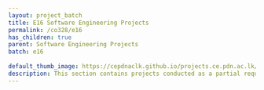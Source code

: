 ```yaml
---
layout: project_batch
title: E16 Software Engineering Projects
permalink: /co328/e16
has_children: true
parent: Software Engineering Projects
batch: e16
    
default_thumb_image: https://cepdnaclk.github.io/projects.ce.pdn.ac.lk/data/categories/co328/thumbnail.jpg
description: This section contains projects conducted as a partial requirement to complete the course CO328 - Software Engineering. Usually, these projects are conducted by groups of 3 students. The course focus on using software architectures and software project management experience.
---
```

